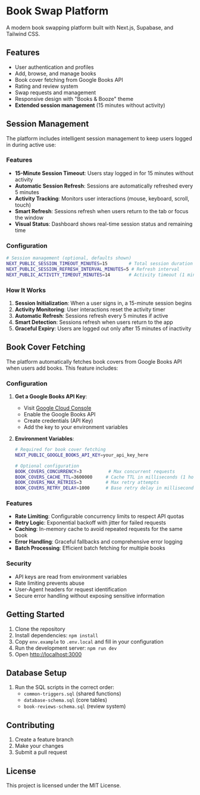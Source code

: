 # Book Swap Platform

A modern book swapping platform built with Next.js, Supabase, and Tailwind CSS.

## Features

- User authentication and profiles
- Add, browse, and manage books
- Book cover fetching from Google Books API
- Rating and review system
- Swap requests and management
- Responsive design with "Books & Booze" theme
- **Extended session management** (15 minutes without activity)

## Session Management

The platform includes intelligent session management to keep users logged in during active use:

### Features

- **15-Minute Session Timeout**: Users stay logged in for 15 minutes without activity
- **Automatic Session Refresh**: Sessions are automatically refreshed every 5 minutes
- **Activity Tracking**: Monitors user interactions (mouse, keyboard, scroll, touch)
- **Smart Refresh**: Sessions refresh when users return to the tab or focus the window
- **Visual Status**: Dashboard shows real-time session status and remaining time

### Configuration

```bash
# Session management (optional, defaults shown)
NEXT_PUBLIC_SESSION_TIMEOUT_MINUTES=15        # Total session duration
NEXT_PUBLIC_SESSION_REFRESH_INTERVAL_MINUTES=5 # Refresh interval
NEXT_PUBLIC_ACTIVITY_TIMEOUT_MINUTES=14       # Activity timeout (1 min before expiry)
```

### How It Works

1. **Session Initialization**: When a user signs in, a 15-minute session begins
2. **Activity Monitoring**: User interactions reset the activity timer
3. **Automatic Refresh**: Sessions refresh every 5 minutes if active
4. **Smart Detection**: Sessions refresh when users return to the app
5. **Graceful Expiry**: Users are logged out only after 15 minutes of inactivity

## Book Cover Fetching

The platform automatically fetches book covers from Google Books API when users add books. This feature includes:

### Configuration

1. **Get a Google Books API Key**:
   - Visit [Google Cloud Console](https://console.cloud.google.com/)
   - Enable the Google Books API
   - Create credentials (API Key)
   - Add the key to your environment variables

2. **Environment Variables**:
   ```bash
   # Required for book cover fetching
   NEXT_PUBLIC_GOOGLE_BOOKS_API_KEY=your_api_key_here
   
   # Optional configuration
   BOOK_COVERS_CONCURRENCY=3          # Max concurrent requests
   BOOK_COVERS_CACHE_TTL=3600000     # Cache TTL in milliseconds (1 hour)
   BOOK_COVERS_MAX_RETRIES=3         # Max retry attempts
   BOOK_COVERS_RETRY_DELAY=1000      # Base retry delay in milliseconds
   ```

### Features

- **Rate Limiting**: Configurable concurrency limits to respect API quotas
- **Retry Logic**: Exponential backoff with jitter for failed requests
- **Caching**: In-memory cache to avoid repeated requests for the same book
- **Error Handling**: Graceful fallbacks and comprehensive error logging
- **Batch Processing**: Efficient batch fetching for multiple books

### Security

- API keys are read from environment variables
- Rate limiting prevents abuse
- User-Agent headers for request identification
- Secure error handling without exposing sensitive information

## Getting Started

1. Clone the repository
2. Install dependencies: `npm install`
3. Copy `env.example` to `.env.local` and fill in your configuration
4. Run the development server: `npm run dev`
5. Open [http://localhost:3000](http://localhost:3000)

## Database Setup

1. Run the SQL scripts in the correct order:
   - `common-triggers.sql` (shared functions)
   - `database-schema.sql` (core tables)
   - `book-reviews-schema.sql` (review system)

## Contributing

1. Create a feature branch
2. Make your changes
3. Submit a pull request

## License

This project is licensed under the MIT License.
